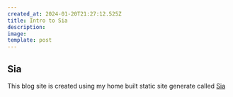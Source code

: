 ```yaml
---
created_at: 2024-01-20T21:27:12.525Z
title: Intro to Sia
description:
image: 
template: post
---
```


## Sia

This blog site is created using my home built static site generate called [Sia](https://github.com/terrymooreii/sia)



  